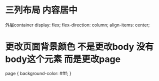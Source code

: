 # 三列布局 内容居中
  外层container
    display: flex;
    flex-direction: column;
    align-items: center;

# 更改页面背景颜色 不是更改body 没有body这个元素 而是更改page
page {
  background-color: #fff;
}